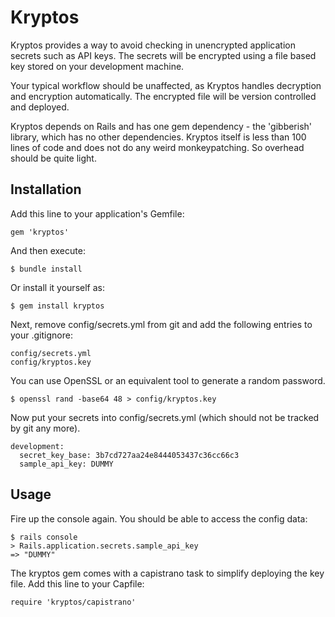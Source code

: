 # Kryptos

Kryptos provides a way to avoid checking in unencrypted application secrets such as
API keys.  The secrets will be encrypted using a file based key stored on your
development machine.

Your typical workflow should be unaffected, as Kryptos handles decryption and
encryption automatically.  The encrypted file will be version controlled and deployed.

Kryptos depends on Rails and has one gem dependency - the 'gibberish' library, which
has no other dependencies. Kryptos itself is less than 100 lines of code and does
not do any weird monkeypatching.  So overhead should be quite light.


## Installation

Add this line to your application's Gemfile:

    gem 'kryptos'

And then execute:

    $ bundle install

Or install it yourself as:

    $ gem install kryptos

Next, remove config/secrets.yml from git and add the following entries to your .gitignore:

    config/secrets.yml
    config/kryptos.key

You can use OpenSSL or an equivalent tool to generate a random password.

    $ openssl rand -base64 48 > config/kryptos.key

Now put your secrets into config/secrets.yml (which should not be tracked by git any more).

    development:
      secret_key_base: 3b7cd727aa24e8444053437c36cc66c3
      sample_api_key: DUMMY


## Usage

Fire up the console again.  You should be able to access the config data:

    $ rails console
    > Rails.application.secrets.sample_api_key
    => "DUMMY"

The kryptos gem comes with a capistrano task to simplify deploying the key file.
Add this line to your Capfile:

    require 'kryptos/capistrano'

